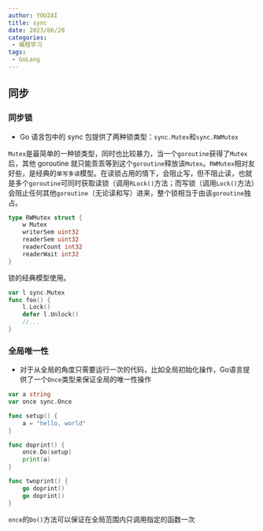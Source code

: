 ```yaml
---
author: YOUZAI
title: sync
date: 2023/06/20
categories:
 - 编程学习
tags:
 - GoLang
---
```


## 同步

### 同步锁

* Go 语言包中的 sync 包提供了两种锁类型：`sync.Mutex`和`sync.RWMutex`

`Mutex`是最简单的一种锁类型，同时也比较暴力，当一个`goroutine`获得了`Mutex`后，其他 goroutine 就只能乖乖等到这个`goroutine`释放该`Mutex`。`RWMutex`相对友好些，是经典的`单写多读`模型。在读锁占用的情下，会阻止写，但不阻止读，也就是多个`goroutine`可同时获取读锁（调用`RLock()`方法；而写锁（调用`Lock()`方法）会阻止任何其他`goroutine`（无论读和写）进来，整个锁相当于由该`goroutine`独占。

```go
type RWMutex struct {
    w Mutex
    writerSem uint32
    readerSem uint32
	readerCount int32
    readerWait int32
}
```

锁的经典模型使用。

```go
var l sync.Mutex
func foo() { 
    l.Lock()
	defer l.Unlock() 
    //...
}
```

### 全局唯一性

* 对于从全局的角度只需要运行一次的代码，比如全局初始化操作，Go语言提供了一个`Once`类型来保证全局的唯一性操作

```go
var a string
var once sync.Once

func setup() {
	a = "hello, world" 
}

func doprint() {
    once.Do(setup)
    print(a)
}

func twoprint() {
    go doprint()
    go doprint()
}
```

`once`的`Do()`方法可以保证在全局范围内只调用指定的函数一次
